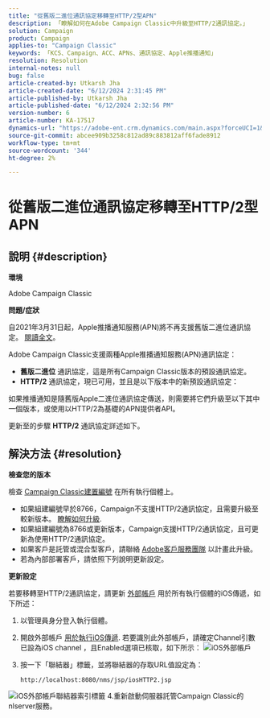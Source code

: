 ```yaml
---
title: "從舊版二進位通訊協定移轉至HTTP/2型APN"
description: 「瞭解如何在Adobe Campaign Classic中升級至HTTP/2通訊協定。」
solution: Campaign
product: Campaign
applies-to: "Campaign Classic"
keywords: 「KCS、Campaign、ACC、APNs、通訊協定、Apple推播通知」
resolution: Resolution
internal-notes: null
bug: false
article-created-by: Utkarsh Jha
article-created-date: "6/12/2024 2:31:45 PM"
article-published-by: Utkarsh Jha
article-published-date: "6/12/2024 2:32:56 PM"
version-number: 6
article-number: KA-17517
dynamics-url: "https://adobe-ent.crm.dynamics.com/main.aspx?forceUCI=1&pagetype=entityrecord&etn=knowledgearticle&id=c55d4f7a-c828-ef11-840a-00224808decd"
source-git-commit: abcee909b3258c812ad89c883812aff6fade8912
workflow-type: tm+mt
source-wordcount: '344'
ht-degree: 2%

---
```


# 從舊版二進位通訊協定移轉至HTTP/2型APN

## 說明 {#description}


<b>環境</b>

Adobe Campaign Classic

<b>問題/症狀</b>

自2021年3月31日起，Apple推播通知服務(APN)將不再支援舊版二進位通訊協定。 [閱讀全文](https://developer.apple.com/news/?id=c88acm2b)。

Adobe Campaign Classic支援兩種Apple推播通知服務(APN)通訊協定：

- <b>舊版二進位</b> 通訊協定，這是所有Campaign Classic版本的預設通訊協定。
- <b>HTTP/2</b> 通訊協定，現已可用，並且是以下版本中的新預設通訊協定：


如果推播通知是隨舊版Apple二進位通訊協定傳送，則需要將它們升級至以下其中一個版本，或使用以HTTP/2為基礎的APN提供者API。

更新至的步驟 <b>HTTP/2</b> 通訊協定詳述如下。


## 解決方法 {#resolution}


<b>檢查您的版本</b>

檢查 [Campaign Classic建置編號](https://experienceleague.adobe.com/docs/campaign-classic/using/getting-started/starting-with-adobe-campaign/launching-adobe-campaign.html?lang=en#getting-your-campaign-version) 在所有執行個體上。

- 如果組建編號早於8766，Campaign不支援HTTP/2通訊協定，且需要升級至較新版本。 [瞭解如何升級](https://experienceleague.adobe.com/docs/campaign-classic/using/monitoring-campaign-classic/updating-adobe-campaign/build-upgrade.html?lang=en#performing-a-build-upgrade).
- 如果組建編號為8766或更新版本，Campaign支援HTTP/2通訊協定，且可更新為使用HTTP/2通訊協定。
- 如果客戶是託管或混合型客戶，請聯絡 [Adobe客戶服務團隊](https://experienceleague.adobe.com/docs/customer-one/using/home.html?lang=en) 以計畫此升級。
- 若為內部部署客戶，請依照下列說明更新設定。


<b>更新設定</b>

若要移轉至HTTP/2通訊協定，請更新 [外部帳戶](https://experienceleague.adobe.com/docs/campaign-classic/using/installing-campaign-classic/accessing-external-database/external-accounts.html?lang=en) 用於所有執行個體的iOS傳遞，如下所述：

1. 以管理員身分登入執行個體。
2. 開啟外部帳戶 [用於執行iOS傳遞](https://experienceleague.adobe.com/docs/campaign-classic/using/sending-messages/sending-push-notifications/configure-the-mobile-app/configuring-the-mobile-application.html?lang=en). 若要識別此外部帳戶，請確定Channel引數已設為iOS channel ，且Enabled選項已核取，如下所示：    ![iOS外部帳戶](https://helpx.adobe.com/content/dam/help/en/campaign/kb/migrate-to-http2/jcr_content/main-pars/procedure/proc_par/step_1/step_par/image/iOS-ext-account.png "iOS-ext-account")
3. 按一下「聯結器」標籤，並將聯結器的存取URL值設定為：

   ```
   http://localhost:8080/nms/jsp/iosHTTP2.jsp
   ```

![iOS外部帳戶聯結器索引標籤](https://helpx.adobe.com/content/dam/help/en/campaign/kb/migrate-to-http2/jcr_content/main-pars/procedure/proc_par/step/step_par/image/iOs-ext-account-connector.png "iOs-ext-account-connector")
4.重新啟動伺服器託管Campaign Classic的nlserver服務。

